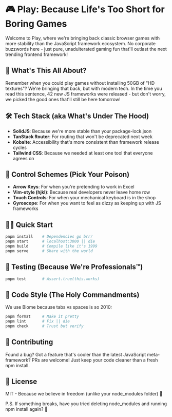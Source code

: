 # 🎮 Play: Because Life's Too Short for Boring Games

Welcome to Play, where we're bringing back classic browser games with more stability than the JavaScript framework ecosystem. No corporate buzzwords here - just pure, unadulterated gaming fun that'll outlast the next trending frontend framework!

## 🚀 What's This All About?

Remember when you could play games without installing 50GB of "HD textures"? We're bringing that back, but with modern tech. In the time you read this sentence, 42 new JS frameworks were released - but don't worry, we picked the good ones that'll still be here tomorrow!

## 🛠️ Tech Stack (aka What's Under The Hood)

- **SolidJS**: Because we're more stable than your package-lock.json
- **TanStack Router**: For routing that won't be deprecated next week
- **Kobalte**: Accessibility that's more consistent than framework release cycles
- **Tailwind CSS**: Because we needed at least one tool that everyone agrees on

## 🎯 Control Schemes (Pick Your Poison)

- **Arrow Keys**: For when you're pretending to work in Excel
- **Vim-style (hjkl)**: Because real developers never leave home row
- **Touch Controls**: For when your mechanical keyboard is in the shop
- **Gyroscope**: For when you want to feel as dizzy as keeping up with JS frameworks

## 🏃‍♂️ Quick Start

```bash
pnpm install    # Dependencies go brrr
pnpm start      # localhost:3000 || die
pnpm build      # Compile like it's 1999
pnpm serve      # Share with the world
```

## 🧪 Testing (Because We're Professionals™)

```bash
pnpm test       # Assert.true(this.works)
```

## 🎨 Code Style (The Holy Commandments)

We use Biome because tabs vs spaces is so 2010:

```bash
pnpm format     # Make it pretty
pnpm lint       # Fix || die
pnpm check      # Trust but verify
```

## 🤝 Contributing

Found a bug? Got a feature that's cooler than the latest JavaScript meta-framework? PRs are welcome! Just keep your code cleaner than a fresh npm install.

## 📝 License

MIT - Because we believe in freedom (unlike your node_modules folder) 🚀

P.S. If something breaks, have you tried deleting node_modules and running npm install again? 🤔